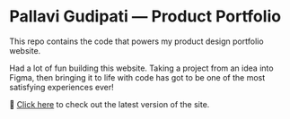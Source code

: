 # Pallavi Gudipati — Product Portfolio

This repo contains the code that powers my product design portfolio website.

Had a lot of fun building this website. Taking a project from an idea into Figma, then bringing it to life with code has got to be one of the most satisfying experiences ever! 

🔗 [Click here](https://gudipatipallavi.github.io/product_portfolio) to check out the latest version of the site.

